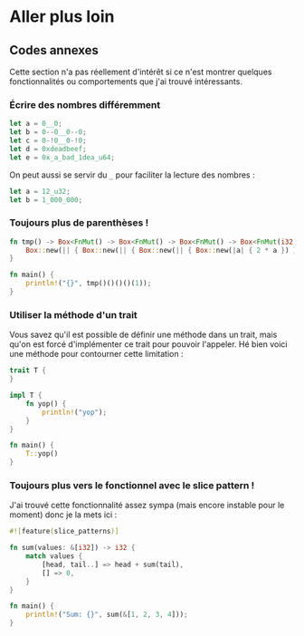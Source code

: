 # Aller plus loin
## Codes annexes

Cette section n'a pas réellement d'intérêt si ce n'est montrer quelques fonctionnalités ou comportements que j'ai trouvé intéressants.

### Écrire des nombres différemment

```Rust
let a = 0__0;
let b = 0--0__0--0;
let c = 0-!0__0-!0;
let d = 0xdeadbeef;
let e = 0x_a_bad_1dea_u64;
```

On peut aussi se servir du `_` pour faciliter la lecture des nombres :

```Rust
let a = 12_u32;
let b = 1_000_000;
```

### Toujours plus de parenthèses !

```Rust
fn tmp() -> Box<FnMut() -> Box<FnMut() -> Box<FnMut() -> Box<FnMut(i32) -> i32>>>> {
    Box::new(|| { Box::new(|| { Box::new(|| { Box::new(|a| { 2 * a }) }) }) })
}

fn main() {
    println!("{}", tmp()()()()(1));
}
```

### Utiliser la méthode d'un trait

Vous savez qu'il est possible de définir une méthode dans un trait, mais qu'on est forcé d'implémenter ce trait pour pouvoir l'appeler. Hé bien voici une méthode pour contourner cette limitation :

```Rust
trait T {
}

impl T {
    fn yop() {
        println!("yop");
    }
}

fn main() {
    T::yop()
}
```

### Toujours plus vers le fonctionnel avec le slice pattern !

J'ai trouvé cette fonctionnalité assez sympa (mais encore instable pour le moment) donc je la mets ici :

```rust
#![feature(slice_patterns)]

fn sum(values: &[i32]) -> i32 {
    match values {
        [head, tail..] => head + sum(tail),
        [] => 0,
    }
}

fn main() {
    println!("Sum: {}", sum(&[1, 2, 3, 4]));
}
```
